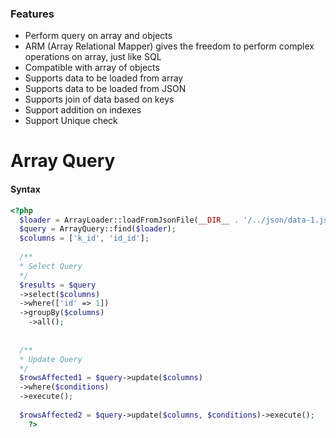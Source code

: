 ### Features

- Perform query on array and objects
- ARM (Array Relational Mapper) gives the freedom to perform complex operations on array, just like SQL
- Compatible with array of objects
- Supports data to be loaded from array
- Supports data to be loaded from JSON
- Supports join of data based on keys
- Support addition on indexes
- Support Unique check

# Array Query

#### Syntax

```php
<?php
  $loader = ArrayLoader::loadFromJsonFile(__DIR__ . '/../json/data-1.json');
  $query = ArrayQuery::find($loader);
  $columns = ['k_id', 'id_id'];
		
  /**
  * Select Query
  */
  $results = $query
  ->select($columns)
  ->where(['id' => 1])
  ->groupBy($columns)
	->all();
	
			
  /**
  * Update Query
  */
  $rowsAffected1 = $query->update($columns)
  ->where($conditions)
  ->execute();
  
  $rowsAffected2 = $query->update($columns, $conditions)->execute();
    ?>
```
